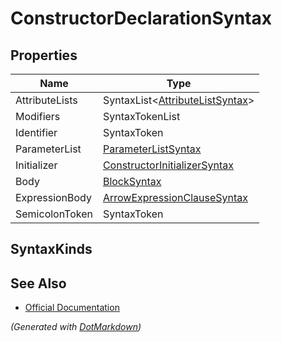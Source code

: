 # ConstructorDeclarationSyntax

## Properties

| Name           | Type                                                            |
| -------------- | --------------------------------------------------------------- |
| AttributeLists | SyntaxList\<[AttributeListSyntax](SyntaxList.md)>               |
| Modifiers      | SyntaxTokenList                                                 |
| Identifier     | SyntaxToken                                                     |
| ParameterList  | [ParameterListSyntax](ParameterListSyntax.md)                   |
| Initializer    | [ConstructorInitializerSyntax](ConstructorInitializerSyntax.md) |
| Body           | [BlockSyntax](BlockSyntax.md)                                   |
| ExpressionBody | [ArrowExpressionClauseSyntax](ArrowExpressionClauseSyntax.md)   |
| SemicolonToken | SyntaxToken                                                     |

## SyntaxKinds

## See Also

* [Official Documentation](https://docs.microsoft.com/en-us/dotnet/api/microsoft.codeanalysis.csharp.syntax.constructordeclarationsyntax)


*\(Generated with [DotMarkdown](http://github.com/JosefPihrt/DotMarkdown)\)*